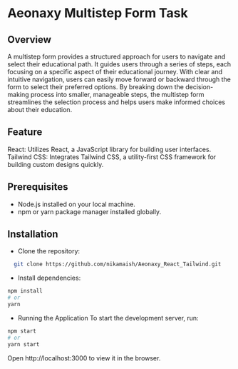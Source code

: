 # Aeonaxy Multistep Form Task


## Overview
A multistep form provides a structured approach for users to navigate and select their educational path. It guides users through a series of steps, each focusing on a specific aspect of their educational journey. With clear and intuitive navigation, users can easily move forward or backward through the form to select their preferred options. By breaking down the decision-making process into smaller, manageable steps, the multistep form streamlines the selection process and helps users make informed choices about their education.


## Feature
React: Utilizes React, a JavaScript library for building user interfaces.
Tailwind CSS: Integrates Tailwind CSS, a utility-first CSS framework for building custom designs quickly.


## Prerequisites
- Node.js installed on your local machine.
- npm or yarn package manager installed globally.


## Installation

- Clone the repository:
```bash
  git clone https://github.com/nikamaish/Aeonaxy_React_Tailwind.git
```

- Install dependencies:
```bash
npm install
# or
yarn
```

- Running the Application
To start the development server, run:
```bash
npm start
# or
yarn start
```

Open http://localhost:3000 to view it in the browser.

